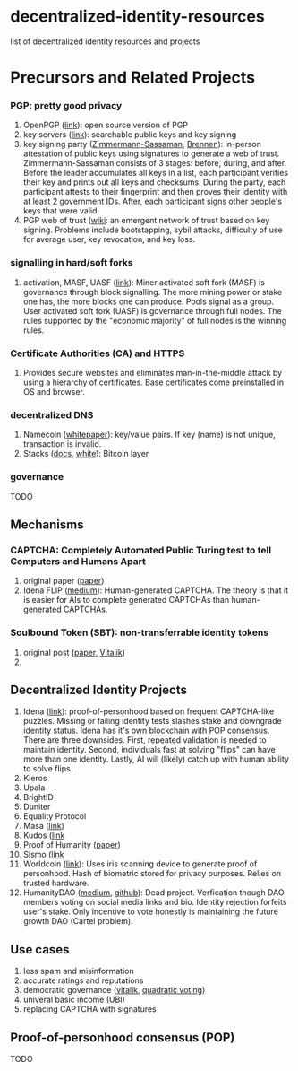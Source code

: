 # decentralized-identity-resources
list of decentralized identity resources and projects

# Precursors and Related Projects

### PGP: pretty good privacy
1. OpenPGP ([link](https://www.openpgp.org/)): open source version of PGP
2. key servers ([link](https://www.reddit.com/r/GnuPG/comments/ix2gdj/what_pgp_key_server_to_use/)): searchable public keys and key signing
3. key signing party ([Zimmermann-Sassaman](https://web.archive.org/web/20061205200342/http://sion.quickie.net/keysigning.txt), [Brennen](https://www.cryptnet.net/fdp/crypto/keysigning_party/en/keysigning_party.html)): in-person attestation of public keys using signatures to generate a web of trust. Zimmermann-Sassaman consists of 3 stages: before, during, and after. Before the leader accumulates all keys in a list, each participant verifies their key and prints out all keys and checksums. During the party, each participant attests to their fingerprint and then proves their identity with at least 2 government IDs. After, each participant signs other people's keys that were valid. 
4. PGP web of trust ([wiki](https://en.wikipedia.org/wiki/Web_of_trust): an emergent network of trust based on key signing. Problems include bootstapping, sybil attacks, difficulty of use for average user, key revocation, and key loss. 

### signalling in hard/soft forks
1. activation, MASF, UASF ([link](https://bitcoinops.org/en/topics/soft-fork-activation)): Miner activated soft fork (MASF) is governance through block signalling. The more mining power or stake one has, the more blocks one can produce. Pools signal as a group. User activated soft fork (UASF) is governance through full nodes. The rules supported by the "economic majority" of full nodes is the winning rules. 

### Certificate Authorities (CA) and HTTPS
1. Provides secure websites and eliminates man-in-the-middle attack by using a hierarchy of certificates. Base certificates come preinstalled in OS and browser. 

### decentralized DNS
1. Namecoin ([whitepaper](https://www.namecoin.org/resources/whitepaper)): key/value pairs. If key (name) is not unique, transaction is invalid.
2. Stacks ([docs](https://docs.stacks.co/docs/build-apps/references/bns), [white](https://assets.stacks.co/stacks.pdf)): Bitcoin layer

### governance
TODO

## Mechanisms

### CAPTCHA: Completely Automated Public Turing test to tell Computers and Humans Apart
1. original paper ([paper](https://link.springer.com/content/pdf/10.1007/3-540-39200-9_18.pdf))
2. Idena FLIP ([medium](https://medium.com/idena/ai-resistant-captchas-are-they-really-possible-760ac5065bae)): Human-generated CAPTCHA. The theory is that it is easier for AIs to complete generated CAPTCHAs than human-generated CAPTCHAs.

### Soulbound Token (SBT): non-transferrable identity tokens
1. original post ([paper](https://papers.ssrn.com/sol3/papers.cfm?abstract_id=4105763), [Vitalik](https://vitalik.ca/general/2022/01/26/soulbound.html))
2. 

## Decentralized Identity Projects
1. Idena ([link](https://docs.idena.io/docs/wp/technology)): proof-of-personhood based on frequent CAPTCHA-like puzzles. Missing or failing identity tests slashes stake and downgrade identity status. Idena has it's own blockchain with POP consensus. There are three downsides. First, repeated validation is needed to maintain identity. Second, individuals fast at solving "flips" can have more than one identity. Lastly, AI will (likely) catch up with human ability to solve flips. 
2. Kleros
3. Upala
4. BrightID
5. Duniter
6. Equality Protocol 
8. Masa ([link](https://www.masa.finance/))
9. Kudos ([link](https://mintkudos.xyz/)
10. Proof of Humanity ([paper](https://arxiv.org/ftp/arxiv/papers/2008/2008.05300.pdf))
11. Sismo ([link](https://docs.sismo.io/sismo-docs/devs-technical-doc/sismo-protocol)
12. Worldcoin ([link](https://worldcoin.org/introducing-worldcoin)): Uses iris scanning device to generate proof of personhood. Hash of biometric stored for privacy purposes. Relies on trusted hardware.
13. HumanityDAO ([medium](https://github.com/marbleprotocol/humanity), [github](https://github.com/marbleprotocol/humanity)): Dead project. Verfication though DAO members voting on social media links and bio. Identity rejection forfeits user's stake. Only incentive to vote honestly is maintaining the future growth DAO (Cartel problem).

## Use cases
1. less spam and misinformation
2. accurate ratings and reputations
3. democratic governance ([vitalik](https://vitalik.ca/general/2017/12/17/voting.html]), [quadratic voting](https://papers.ssrn.com/sol3/papers.cfm?abstract_id=2003531))
4. univeral basic income (UBI)
5. replacing CAPTCHA with signatures

## Proof-of-personhood consensus (POP)
TODO
